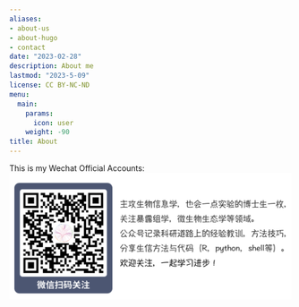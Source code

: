 ```yaml
---
aliases:
- about-us
- about-hugo
- contact
date: "2023-02-28"
description: About me
lastmod: "2023-5-09"
license: CC BY-NC-ND
menu:
  main:
    params:
      icon: user
    weight: -90
title: About
---
```


This is my Wechat Official Accounts:
![](images/bio-qrcode.png)